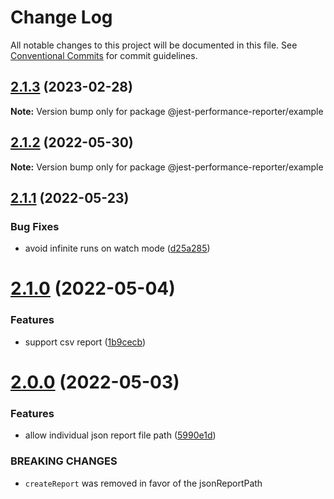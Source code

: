 # Change Log

All notable changes to this project will be documented in this file.
See [Conventional Commits](https://conventionalcommits.org) for commit guidelines.

## [2.1.3](https://github.com/sholzmayer/jest-performance-reporter/compare/@jest-performance-reporter/example@2.1.2...@jest-performance-reporter/example@2.1.3) (2023-02-28)

**Note:** Version bump only for package @jest-performance-reporter/example





## [2.1.2](https://github.com/sholzmayer/jest-performance-reporter/compare/@jest-performance-reporter/example@2.1.1...@jest-performance-reporter/example@2.1.2) (2022-05-30)

**Note:** Version bump only for package @jest-performance-reporter/example





## [2.1.1](https://github.com/sholzmayer/jest-performance-reporter/compare/@jest-performance-reporter/example@2.1.0...@jest-performance-reporter/example@2.1.1) (2022-05-23)


### Bug Fixes

* avoid infinite runs on watch mode ([d25a285](https://github.com/sholzmayer/jest-performance-reporter/commit/d25a28594808ab8f4cf4077806dadd8dea125c0c))





# [2.1.0](https://github.com/sholzmayer/jest-performance-reporter/compare/@jest-performance-reporter/example@2.0.0...@jest-performance-reporter/example@2.1.0) (2022-05-04)


### Features

* support csv report ([1b9cecb](https://github.com/sholzmayer/jest-performance-reporter/commit/1b9cecb3ba783d8cc767a5bbdbe3012484c15804))





# [2.0.0](https://github.com/sholzmayer/jest-performance-reporter/compare/@jest-performance-reporter/example@1.0.8...@jest-performance-reporter/example@2.0.0) (2022-05-03)


### Features

* allow individual json report file path ([5990e1d](https://github.com/sholzmayer/jest-performance-reporter/commit/5990e1dcf6ce98da4866a8d09c6c8dc2b9e9e387))


### BREAKING CHANGES

* `createReport` was removed in favor of the jsonReportPath
